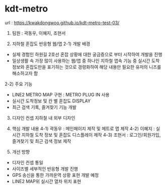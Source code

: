 # kdt-metro
url : https://kwakdongwoo.github.io/kdt-metro-test-03/


 1. 팀원 : 
곽동우, 이혜지, 조현서

 2. 지하철 혼잡도 반응형 웹/앱
  2-1) 개발 배경
   - 실제 경험인 하원길 2호선 혼잡 상황에 대한 궁금증으로 부터 시작하여 개발을 진행
   - 일상생활 속 가장 많이 사용하는 웹/앱 중 하나인 지하철 앱속 기능 중 실시간 도착정보와 혼잡도만을 표기하는 것으로 경령화하여 해당 내용만 필요한 유저의 니즈를 해소하고자 함
   

  2-2) 주요 기능
  - LINE2 METRO MAP 구현
    : METRO PLUG IN 사용
  - 실시간 도착정보 및 칸 별 혼잡도 DISPLAY
  - 최근 검색 기록, 즐겨찾기 기능 개발
 
 
3. 디자인 컨셉
 지하철 내 외부 디자인 


4. 핵심 개발 내용
 4-1) 곽동우 : 메인페이지 제작 및 메트로 맵 제작 
 4-2) 이혜지 : 실시간 지하철 도착 정보 및 혼잡도 디스플레이 제작
 4-3) 조현서 : 로그인/회원가입, 즐겨찾기 및 최근 검색 정보 제작
 
 5. 개선 방향
   - 디자인 컨셉 통일
   - 사이즈별 세부적인 반응형 개발 진행
   - GPS 송신을 통한 가까운역 상황 표현 개발 예정
   - LINE2 MAP위 실시간 열차 위치 표현
